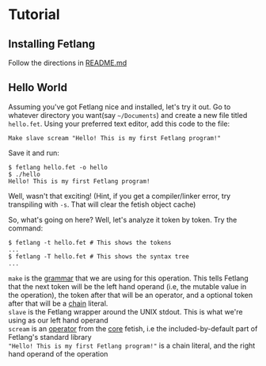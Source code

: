 # Tutorial

## Installing Fetlang

Follow the directions in [README.md](../README.md)  

## Hello World

Assuming you've got Fetlang nice and installed, let's try it out.
Go to whatever directory you want(say `~/Documents`) and create a new file
titled `hello.fet`. Using your preferred text editor, add this code to the file:  

    Make slave scream "Hello! This is my first Fetlang program!"
    
Save it and run:

    $ fetlang hello.fet -o hello
    $ ./hello
    Hello! This is my first Fetlang program!
    
Well, wasn't that exciting! (Hint, if you get a compiler/linker error, try transpiling with `-s`. That will clear the fetish object cache)  

So, what's going on here? Well, let's analyze it token by token. Try the command:

    $ fetlang -t hello.fet # This shows the tokens
    ...
    $ fetlang -T hello.fet # This shows the syntax tree
    ...

`make` is the [grammar](grammar.md) that we are using for this operation. This tells Fetlang that the next token
will be the left hand operand (i.e, the mutable value in the operation),
the token after that will be an operator, and a optional token after that will be a [chain](types.md) literal.  
`slave` is the Fetlang wrapper around the UNIX stdout. This is what we're using as our left hand operand  
`scream` is an [operator](operators.md) from the [core](reference/core.md) fetish, i.e the included-by-default part of
Fetlang's standard library  
`"Hello! This is my first Fetlang program!"` is a chain literal, and the right hand operand of the operation
